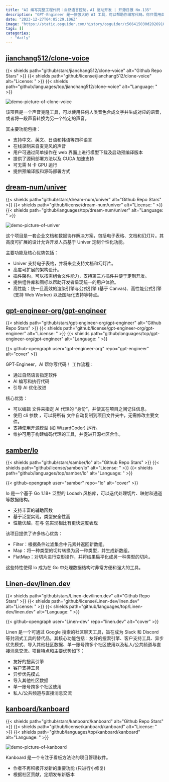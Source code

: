 ```yaml
---
title: "AI 编写完整工程代码：自然语言控制，AI 驱动开发 | 开源日报 No.135"
description: "GPT-Engineer 是一款强大的 AI 工具，可以帮助你编写代码。你只需用自然语言描述你的需求，AI 就能编写和执行代码。它还支持自定义 AI 代理的身份，并能记住项目间的信息。使用它的 cli 参数，你可以自动复制所有的 preprompts 文件到项目文件夹，而无需修改主要文件。它还支持使用开源模型，如 WizardCoder。GPT-Engineer 还维护一系列工具，可以帮助你构建编码代理，并促进开源社区的合作。无论是编码新手还是专业开发者，GPT-Engineer 都是你的理想选择。"
date: "2023-12-27T04:05:29.106Z"
image: "https://static.osguider.com/history/osguider/c566415030d2026910d69f259b1333db.png"
tags: []
categories:
  - "daily"
---
```


## [jianchang512/clone-voice](https://github.com/jianchang512/clone-voice)

{{< shields path="github/stars/jianchang512/clone-voice" alt="Github Repo Stars" >}} {{< shields path="github/license/jianchang512/clone-voice" alt="License: " >}} {{< shields path="github/languages/top/jianchang512/clone-voice" alt="Language: " >}}

![demo-picture-of-clone-voice](https://static.osguider.com/history/2023/b1b6f40d0ced566bfbce7bf0066d0d04.png)

该项目是一个声音克隆工具，可以使用任何人类音色合成文字并生成对应的语音，或者将一段声音转换为另一个特定的声音。

其主要功能包括：

- 支持中文、英文、日语和韩语等四种语言
- 在线录制来自麦克风的声音
- 用户可通过简单操作在 web 界面上进行模型下载及启动预编译版本
- 提供了源码部署方法以及 CUDA 加速支持
- 可无需 N 卡 GPU 运行
- 提供预编译版和源码部署方式

## [dream-num/univer](https://github.com/dream-num/univer)

{{< shields path="github/stars/dream-num/univer" alt="Github Repo Stars" >}} {{< shields path="github/license/dream-num/univer" alt="License: " >}} {{< shields path="github/languages/top/dream-num/univer" alt="Language: " >}}

![demo-picture-of-univer](https://static.osguider.com/history/2023/f9a9316070fe06ed959973a3cc914a8b.png)

这个项目是一套企业文档和数据协作解决方案，包括电子表格、文档和幻灯片。其高度可扩展的设计允许开发人员基于 Univer 定制个性化功能。

主要功能及核心优势包括：

- Univer 支持电子表格，并将来会支持文档和幻灯片。
- 高度可扩展的架构设计。
- 插件架构，可以按需组合文件能力，支持第三方插件并便于定制开发。
- 提供组件库和图标以帮助开发者呈现统一的用户体验。
- 高性能：统一且高效的渲染引擎与公式引擎 (基于 Canvas)、高性能公式引擎 (支持 Web Worker) 以及国际化支持等特点。

## [gpt-engineer-org/gpt-engineer](https://github.com/gpt-engineer-org/gpt-engineer)

{{< shields path="github/stars/gpt-engineer-org/gpt-engineer" alt="Github Repo Stars" >}} {{< shields path="github/license/gpt-engineer-org/gpt-engineer" alt="License: " >}} {{< shields path="github/languages/top/gpt-engineer-org/gpt-engineer" alt="Language: " >}}

{{< github-opengraph user="gpt-engineer-org" repo="gpt-engineer" alt="cover" >}}

GPT-Engineer，AI 帮你写代码！
工作流程：

- 通过自然语言指定软件
- AI 编写和执行代码
- 引导 AI 优化改进

核心优势：

- 可以编辑  文件来指定 AI 代理的 “身份”，并使其在项目之间记住信息。
- 使用 cli 参数 ，可以将所有  文件自动复制到项目文件夹中，无需修改主要文件。
- 支持使用开源模型 (如 WizardCoder) 运行。
- 维护可用于构建编码代理的工具，并促进开源社区合作。

## [samber/lo](https://github.com/samber/lo)

{{< shields path="github/stars/samber/lo" alt="Github Repo Stars" >}} {{< shields path="github/license/samber/lo" alt="License: " >}} {{< shields path="github/languages/top/samber/lo" alt="Language: " >}}

{{< github-opengraph user="samber" repo="lo" alt="cover" >}}

lo 是一个基于 Go 1.18+ 泛型的 Lodash 风格库，可以迭代处理切片、映射和通道等数据结构。

- 支持丰富的辅助函数
- 基于泛型实现，类型安全性高
- 性能优越，在与  包实现相比有更快速度表现

该项目提供了许多核心优势：

- Filter：根据条件过滤集合中元素并返回新数组。
- Map：将一种类型的切片转换为另一种类型，并生成新数组。
- FlatMap：对切片进行变形操作，并将结果扁平化成另一种类型的切片。

这些特性使得 lo 成为在 Go 中处理数据结构时非常方便和强大的工具。

## [Linen-dev/linen.dev](https://github.com/Linen-dev/linen.dev)

{{< shields path="github/stars/Linen-dev/linen.dev" alt="Github Repo Stars" >}} {{< shields path="github/license/Linen-dev/linen.dev" alt="License: " >}} {{< shields path="github/languages/top/Linen-dev/linen.dev" alt="Language: " >}}

{{< github-opengraph user="Linen-dev" repo="linen.dev" alt="cover" >}}

Linen 是一个可通过 Google 搜索的社区聊天工具，旨在成为 Slack 和 Discord 等封闭式工具的替代品。其核心功能包括：友好的搜索引擎、客户支持工具、异步优先模式、导入其他社区数据、单一账号跨多个社区使用以及私人/公共频道与直接消息交流。项目特点和主要优势如下：

- 友好的搜索引擎
- 客户支持工具
- 异步优先模式
- 导入其他社区数据
- 单一账号跨多个社区使用
- 私人/公共频道与直接消息交流

## [kanboard/kanboard](https://github.com/kanboard/kanboard)

{{< shields path="github/stars/kanboard/kanboard" alt="Github Repo Stars" >}} {{< shields path="github/license/kanboard/kanboard" alt="License: " >}} {{< shields path="github/languages/top/kanboard/kanboard" alt="Language: " >}}

![demo-picture-of-kanboard](https://static.osguider.com/history/2023/3d49a04b05c1e038b828a922b82f5a4e.png)

Kanboard 是一个专注于看板方法论的项目管理软件。

- 作者不再积极开发新的重要功能 (只进行小修复)
- 根据社区贡献，定期发布新版本

